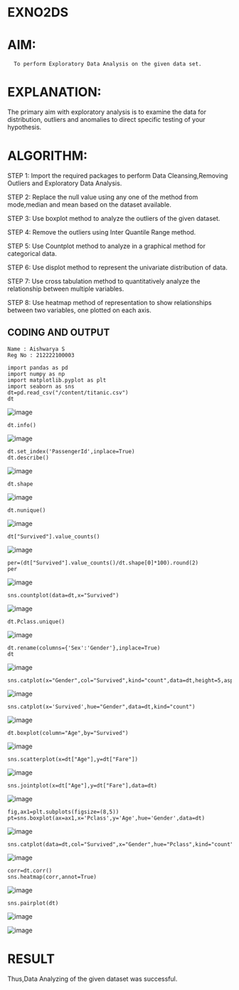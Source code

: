# EXNO2DS
# AIM:
      To perform Exploratory Data Analysis on the given data set.
      
# EXPLANATION:
  The primary aim with exploratory analysis is to examine the data for distribution, outliers and anomalies to direct specific testing of your hypothesis.
  
# ALGORITHM:
STEP 1: Import the required packages to perform Data Cleansing,Removing Outliers and Exploratory Data Analysis.

STEP 2: Replace the null value using any one of the method from mode,median and mean based on the dataset available.

STEP 3: Use boxplot method to analyze the outliers of the given dataset.

STEP 4: Remove the outliers using Inter Quantile Range method.

STEP 5: Use Countplot method to analyze in a graphical method for categorical data.

STEP 6: Use displot method to represent the univariate distribution of data.

STEP 7: Use cross tabulation method to quantitatively analyze the relationship between multiple variables.

STEP 8: Use heatmap method of representation to show relationships between two variables, one plotted on each axis.

## CODING AND OUTPUT
```
Name : Aishwarya S
Reg No : 212222100003
```
```
import pandas as pd
import numpy as np
import matplotlib.pyplot as plt
import seaborn as sns
dt=pd.read_csv("/content/titanic.csv")
dt
```
![image](https://github.com/SanjithaBolisetti/EXNO2DS/assets/119393633/e06452cb-fff5-46d9-91e5-1e13daed721d)

```
dt.info()
```
![image](https://github.com/SanjithaBolisetti/EXNO2DS/assets/119393633/8bde848f-e44f-44a9-ac0f-e259f11c65a7)

```
dt.set_index('PassengerId',inplace=True)
dt.describe()
```

![image](https://github.com/SanjithaBolisetti/EXNO2DS/assets/119393633/813b0217-8139-4f0f-bb4c-7cef93046ca5)

```
dt.shape
```

![image](https://github.com/SanjithaBolisetti/EXNO2DS/assets/119393633/fe9f5eef-962b-4984-9f62-0928129a36d6)

```
dt.nunique()
```

![image](https://github.com/SanjithaBolisetti/EXNO2DS/assets/119393633/428f6980-9a18-48f0-9c0a-cc1f8090bee1)

```
dt["Survived"].value_counts()
```

![image](https://github.com/SanjithaBolisetti/EXNO2DS/assets/119393633/6b13cbf2-e40f-477b-854c-6b035f60eb08)

```
per=(dt["Survived"].value_counts()/dt.shape[0]*100).round(2)
per
```

![image](https://github.com/SanjithaBolisetti/EXNO2DS/assets/119393633/c6951eef-9034-4f9f-9f1a-8724a018dbea)

```
sns.countplot(data=dt,x="Survived")
```

![image](https://github.com/SanjithaBolisetti/EXNO2DS/assets/119393633/07df1378-7f18-4d9d-b891-2f839ccb05b0)

```
dt.Pclass.unique()
```

![image](https://github.com/SanjithaBolisetti/EXNO2DS/assets/119393633/c421cbe0-9718-48cf-812a-266a17c27ff9)

```
dt.rename(columns={'Sex':'Gender'},inplace=True)
dt
```

![image](https://github.com/SanjithaBolisetti/EXNO2DS/assets/119393633/76377e69-143a-4fdf-937a-d3d0260ad75b)

```
sns.catplot(x="Gender",col="Survived",kind="count",data=dt,height=5,aspect=.7)
```

![image](https://github.com/SanjithaBolisetti/EXNO2DS/assets/119393633/5269a77c-0399-4250-aec3-228d0ab6d31c)

```
sns.catplot(x='Survived',hue="Gender",data=dt,kind="count")
```

![image](https://github.com/SanjithaBolisetti/EXNO2DS/assets/119393633/cf409002-66a2-49c1-bab9-daed33d5d5f9)

```
dt.boxplot(column="Age",by="Survived")
```

![image](https://github.com/SanjithaBolisetti/EXNO2DS/assets/119393633/7de0dd77-83ba-47c1-aac4-292b6f552717)

```
sns.scatterplot(x=dt["Age"],y=dt["Fare"])
```

![image](https://github.com/SanjithaBolisetti/EXNO2DS/assets/119393633/f44a4475-948b-4070-87e8-5b5c1cf03ea6)

```
sns.jointplot(x=dt["Age"],y=dt["Fare"],data=dt)
```

![image](https://github.com/SanjithaBolisetti/EXNO2DS/assets/119393633/73f0aaf9-cd78-411c-b8af-5e857c0db614)

```
fig,ax1=plt.subplots(figsize=(8,5))
pt=sns.boxplot(ax=ax1,x='Pclass',y='Age',hue='Gender',data=dt)
```

![image](https://github.com/SanjithaBolisetti/EXNO2DS/assets/119393633/8b2d554b-a089-4e15-8b76-29f26fe6f40f)

```
sns.catplot(data=dt,col="Survived",x="Gender",hue="Pclass",kind="count")
```

![image](https://github.com/SanjithaBolisetti/EXNO2DS/assets/119393633/570d378c-9f74-4ec8-9a20-df375e105912)

```
corr=dt.corr()
sns.heatmap(corr,annot=True)
```

![image](https://github.com/SanjithaBolisetti/EXNO2DS/assets/119393633/4b2293e7-e5d7-41fe-b0b1-64c59e5cfd49)

```
sns.pairplot(dt)
```

![image](https://github.com/SanjithaBolisetti/EXNO2DS/assets/119393633/4de84806-e138-419d-b9d9-776f376baff5)

![image](https://github.com/SanjithaBolisetti/EXNO2DS/assets/119393633/b3426fc2-b11f-4178-a30e-064d6f3a37a3)

# RESULT
Thus,Data Analyzing of the given dataset was successful.
